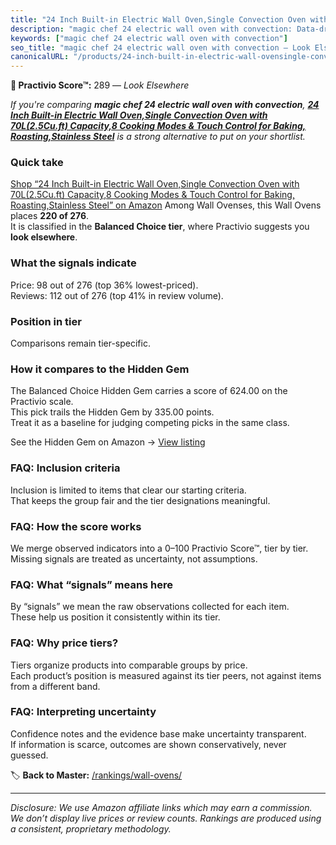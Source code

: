 ```yaml
---
title: "24 Inch Built-in Electric Wall Oven,Single Convection Oven with 70L(2.5Cu.ft) Capacity,8 Cooking Modes & Touch Control for Baking, Roasting,Stainless Steel"
description: "magic chef 24 electric wall oven with convection: Data-driven ranking using the Practivio Score™. Positioned by quality, value, demand, findability, momentum."
keywords: ["magic chef 24 electric wall oven with convection"]
seo_title: "magic chef 24 electric wall oven with convection — Look Elsewhere (2025)"
canonicalURL: "/products/24-inch-built-in-electric-wall-ovensingle-convection-oven-with-70l25cuft-capacity8-cooking-modes-touch-control-for-baking-roastingstainless-steel-B0FGC6NJXJ/"
---
```


**🚫 Practivio Score™:** 289 — _Look Elsewhere_


*If you're comparing **magic chef 24 electric wall oven with convection**, **[24 Inch Built-in Electric Wall Oven,Single Convection Oven with 70L(2.5Cu.ft) Capacity,8 Cooking Modes & Touch Control for Baking, Roasting,Stainless Steel](https://www.amazon.com/dp/B0FGC6NJXJ?tag=practivio-20)** is a strong alternative to put on your shortlist.*
### Quick take
[Shop “24 Inch Built-in Electric Wall Oven,Single Convection Oven with 70L(2.5Cu.ft) Capacity,8 Cooking Modes & Touch Control for Baking, Roasting,Stainless Steel” on Amazon](https://www.amazon.com/dp/B0FGC6NJXJ?tag=practivio-20)
Among Wall Ovenses, this Wall Ovens places **220 of 276**.  
It is classified in the **Balanced Choice tier**, where Practivio suggests you **look elsewhere**.

### What the signals indicate
Price: 98 out of 276 (top 36% lowest-priced).  
Reviews: 112 out of 276 (top 41% in review volume).  

### Position in tier
Comparisons remain tier-specific.

### How it compares to the Hidden Gem
The Balanced Choice Hidden Gem carries a score of 624.00 on the Practivio scale.  
This pick trails the Hidden Gem by 335.00 points.  
Treat it as a baseline for judging competing picks in the same class.  

See the Hidden Gem on Amazon → [View listing](https://www.amazon.com/dp/B0DGJZT9QN?tag=practivio-20)

### FAQ: Inclusion criteria
Inclusion is limited to items that clear our starting criteria.  
That keeps the group fair and the tier designations meaningful.

### FAQ: How the score works
We merge observed indicators into a 0–100 Practivio Score™, tier by tier.  
Missing signals are treated as uncertainty, not assumptions.

### FAQ: What “signals” means here
By “signals” we mean the raw observations collected for each item.  
These help us position it consistently within its tier.

### FAQ: Why price tiers?
Tiers organize products into comparable groups by price.  
Each product’s position is measured against its tier peers, not against items from a different band.

### FAQ: Interpreting uncertainty
Confidence notes and the evidence base make uncertainty transparent.  
If information is scarce, outcomes are shown conservatively, never guessed.


🏷️ **Back to Master:** [/rankings/wall-ovens/](/rankings/wall-ovens/)

---
_Disclosure: We use Amazon affiliate links which may earn a commission. We don’t display live prices or review counts. Rankings are produced using a consistent, proprietary methodology._
